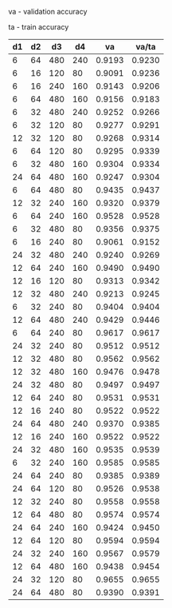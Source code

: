 va - validation accuracy

ta - train accuracy

d1   | d2 |  d3 | d4  | va     | va/ta
-----| ---| --- | ----| -------|-------
  6  |64  | 480 | 240 | 0.9193 | 0.9230 
  6  |16  | 120 |  80 | 0.9091 | 0.9236 
  6  |16  | 240 | 160 | 0.9143 | 0.9206 
  6  |64  | 480 | 160 | 0.9156 | 0.9183 
  6  |32  | 480 | 240 | 0.9252 | 0.9266 
  6  |32  | 120 |  80 | 0.9277 | 0.9291 
 12  |32  | 120 |  80 | 0.9268 | 0.9314 
  6  |64  | 120 |  80 | 0.9295 | 0.9339 
  6  |32  | 480 | 160 | 0.9304 | 0.9334 
 24  |64  | 480 | 160 | 0.9247 | 0.9304 
  6  |64  | 480 |  80 | 0.9435 | 0.9437 
 12  |32  | 240 | 160 | 0.9320 | 0.9379 
  6  |64  | 240 | 160 | 0.9528 | 0.9528 
  6  |32  | 480 |  80 | 0.9356 | 0.9375 
  6  |16  | 240 |  80 | 0.9061 | 0.9152 
 24  |32  | 480 | 240 | 0.9240 | 0.9269 
 12  |64  | 240 | 160 | 0.9490 | 0.9490 
 12  |16  | 120 |  80 | 0.9313 | 0.9342 
 12  |32  | 480 | 240 | 0.9213 | 0.9245 
  6  |32  | 240 |  80 | 0.9404 | 0.9404 
 12  |64  | 480 | 240 | 0.9429 | 0.9446 
  6  |64  | 240 |  80 | 0.9617 | 0.9617 
 24  |32  | 240 |  80 | 0.9512 | 0.9512 
 12  |32  | 480 |  80 | 0.9562 | 0.9562 
 12  |32  | 480 | 160 | 0.9476 | 0.9478 
 24  |32  | 480 |  80 | 0.9497 | 0.9497 
 12  |64  | 240 |  80 | 0.9531 | 0.9531 
 12  |16  | 240 |  80 | 0.9522 | 0.9522 
 24  |64  | 480 | 240 | 0.9370 | 0.9385 
 12  |16  | 240 | 160 | 0.9522 | 0.9522 
 24  |32  | 480 | 160 | 0.9535 | 0.9539 
  6  |32  | 240 | 160 | 0.9585 | 0.9585 
 24  |64  | 240 |  80 | 0.9385 | 0.9389 
 24  |64  | 120 |  80 | 0.9526 | 0.9538 
 12  |32  | 240 |  80 | 0.9558 | 0.9558 
 12  |64  | 480 |  80 | 0.9574 | 0.9574 
 24  |64  | 240 | 160 | 0.9424 | 0.9450 
 12  |64  | 120 |  80 | 0.9594 | 0.9594 
 24  |32  | 240 | 160 | 0.9567 | 0.9579 
 12  |64  | 480 | 160 | 0.9438 | 0.9454 
 24  |32  | 120 |  80 | 0.9655 | 0.9655 
 24  |64  | 480 |  80 | 0.9390 | 0.9391 
